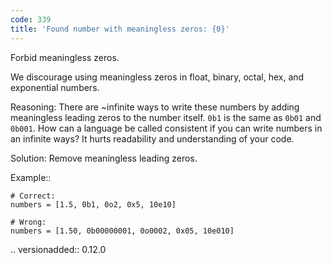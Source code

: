 ```yaml
---
code: 339
title: 'Found number with meaningless zeros: {0}'
---
```



Forbid meaningless zeros.

We discourage using meaningless zeros in
float, binary, octal, hex, and exponential numbers.

Reasoning:
    There are ~infinite ways to write these numbers
    by adding meaningless leading zeros to the number itself.
    ``0b1`` is the same as ``0b01`` and ``0b001``.
    How can a language be called consistent
    if you can write numbers in an infinite ways?
    It hurts readability and understanding of your code.

Solution:
    Remove meaningless leading zeros.

Example::

    # Correct:
    numbers = [1.5, 0b1, 0o2, 0x5, 10e10]

    # Wrong:
    numbers = [1.50, 0b00000001, 0o0002, 0x05, 10e010]

.. versionadded:: 0.12.0